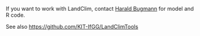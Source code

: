 If you want to work with LandClim, contact [Harald Bugmann](http://www.ites.ethz.ch/people/person-detail.html?persid=40838) for model and R code. 

See also https://github.com/KIT-IfGG/LandClimTools
